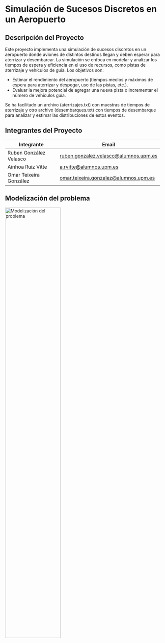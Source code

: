 # Simulación de Sucesos Discretos en un Aeropuerto
## Descripción del Proyecto

Este proyecto implementa una simulación de sucesos discretos en un aeropuerto donde aviones de distintos destinos llegan y deben esperar para aterrizar y desembarcar. La simulación se enfoca en modelar y analizar los tiempos de espera y eficiencia en el uso de recursos, como pistas de aterrizaje y vehículos de guía. Los objetivos son:

* Estimar el rendimiento del aeropuerto (tiempos medios y máximos de espera para aterrizar y despegar, uso de las pistas, etc.).
* Evaluar la mejora potencial de agregar una nueva pista o incrementar el número de vehículos guía.

Se ha facilitado un archivo (aterrizajes.txt) con muestras de tiempos de aterrizaje y otro archivo (desembarques.txt) con tiempos de desembarque para analizar y estimar las distribuciones de estos eventos.

## Integrantes del Proyecto

| Integrante             | Email                                 | 
|------------------------|---------------------------------------|
| Ruben González Velasco | ruben.gonzalez.velasco@alumnos.upm.es |
| Ainhoa Ruiz Vitte      | a.rvitte@alumnos.upm.es               |
| Omar Teixeira González | omar.teixeira.gonzalez@alumnos.upm.es |

## Modelización del problema

<img src="Diagramas/Modelización.png" alt="Modelización del problema" width=60%>